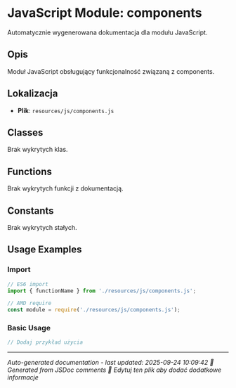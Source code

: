 # JavaScript Module: components

Automatycznie wygenerowana dokumentacja dla modułu JavaScript.

## Opis
Moduł JavaScript obsługujący funkcjonalność związaną z components.

## Lokalizacja
- **Plik**: `resources/js/components.js`




## Classes
Brak wykrytych klas.

## Functions
Brak wykrytych funkcji z dokumentacją.

## Constants
Brak wykrytych stałych.

## Usage Examples

### Import
```javascript
// ES6 import
import { functionName } from './resources/js/components.js';

// AMD require
const module = require('./resources/js/components.js');
```

### Basic Usage
```javascript
// Dodaj przykład użycia
```

---
*Auto-generated documentation - last updated: 2025-09-24 10:09:42*
*🤖 Generated from JSDoc comments*
*📝 Edytuj ten plik aby dodać dodatkowe informacje*